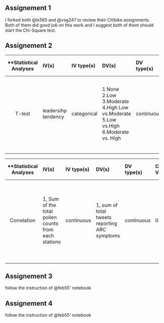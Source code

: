 ## Assignement 1

I forked both @lx565 and @vsg247 to review their Citibike assignments. Both of them did good job on this work and I suggest both of them should start the Chi-Square test.



## Assignement 2

| **Statistical Analyses	|  IV(s)  |  IV type(s) |  DV(s)  |  DV type(s)  |  Control Var | Control Var type  | Question to be answered | _H0_ | alpha | link to paper **| 
|:----------:|:----------|:------------|:-------------|:-------------|:------------|:------------- |:------------------|:----:|:-------:|:-------|
T-test| leadersihp tendency  | categorical |1 None 2.Low 3.Moderate 4.High Low vs.Moderate 5.Low vs.High 6.Moderate vs. High| continuous |Group size| categorical| How individuals emerge from within the group as leaders, however transitory this position may be? |  distinct leader and follower LT values emerge does not has higher initiation success | p< 0.05 | [Emergence of Leadership within a Homogeneous Group](http://journals.plos.org/plosone/article?id=10.1371/journal.pone.0134222) |
  |||||||||

| **Statistical Analyses | IV(s) | IV type(s) | DV(s) | DV type(s) | Control Var | Control Var type | Question to be answered | _H0_ | alpha | link to paper ** |
|:----------:|:----------|:------------|:-------------|:-------------|:------------|:------------- |:------------------|:----:|:-------:|:-------|
Correlation|1, Sum of the total pollen counts from each stations|continuous	|1, sum of total tweets reporting ARC symptoms|continuous|0|n/a|Is there a significant correlation of Pollen Counts with Tweets Reporting Symptoms of Allergic Rhinoconjunctivitis? | Significant level of pollen and tweets >= alpha | 0.05 | [Can Twitter Be a Source of Information on Allergy? Correlation of Pollen Counts with Tweets Reporting Symptoms of Allergic Rhinoconjunctivitis and Names of Antihistamine Drugs](http://journals.plos.org/plosone/article?id=10.1371/journal.pone.0133706)|
  |||||||||





## Assignement 3

follow the instruction of @feb55' notebook

## Assignement 4

follow the instruction of @feb55' notebook 
